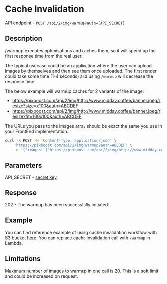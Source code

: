 # Cache Invalidation

API endpoint - `POST /api/2/img/warmup?auth=[API_SECRET]`

## Description

/warmup executes optimisations and caches them, so it will speed up the first response time from the real user.

The typical usecase could be an application where the user can upload images by themselves and then see them once uploaded. The first render could take some time (1-4 seconds) and using `/warmup` will decrease the response time.  

The below example will warmup caches for 2 variants of the image:

* https://pixboost.com/api/2/img/http://www.midday.coffee/banner.jpeg/resize?size=x100&auth=ABCDEF
* https://pixboost.com/api/2/img/http://www.midday.coffee/banner.jpeg/resize?fit=100x100&auth=ABCDEF

The URLs you pass to the images array should be exact the same you use in your FrontEnd implementation.

```bash
curl -X POST -H 'Content-Type: application/json' \ 
    'https://pixboost.com/api/2/img/warmup?auth=ABCDEF' \
    -d '{"images: ["https://pixboost.com/api/2/img/http://www.midday.coffee/banner.jpeg/resize?size=x100&auth=ABCDEF","https://pixboost.com/api/2/img/http://www.midday.coffee/banner.jpeg/resize?fit=100x100&auth=ABCDEF"]}'
```

## Parameters

API\_SECRET - [secret key](api-secrets.md).

## Response

202 - The warmup has been successfully initiated.

## Example

You can find reference example of using cache invalidation workflow with S3 bucket [here](https://github.com/Pixboost/aws-s3-invalidate-cdn). You can replace cache invalidation call with `/warmup` in Lambda.

## Limitations

Maximum number of images to warmup in one call is 20. This is a soft limit and could be increased on request.
